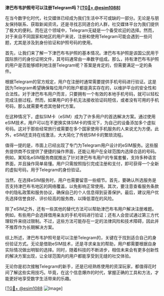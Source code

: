 **津巴布韦护照号可以注册Telegram吗？[[TG💪+ @esim1088](https://t.me/s/esim1088)]**

在当今数字化时代，社交媒体已经成为我们生活中不可或缺的一部分。无论是与朋友保持联系、获取新闻资讯，还是寻找志同道合的人群，社交媒体平台为我们提供了极大的便利。而在这个领域中，Telegram无疑是一个备受欢迎的选择。然而，对于来自不同国家和地区的用户来说，注册和使用Telegram可能会遇到一些问题，尤其是涉及到身份验证和护照号码的使用。

首先，让我们来了解一下津巴布韦护照的基本情况。津巴布韦护照是该国公民用于国际旅行的身份证明文件，其号码通常由一串数字组成。那么，持有津巴布韦护照的用户是否能够顺利地注册Telegram呢？答案是肯定的，但需要满足一定的条件。

根据Telegram的官方规定，用户在注册时通常需要提供手机号码进行验证。这是因为Telegram希望确保每位用户的账户都是真实存在的，以维护平台的安全性和合法性。对于津巴布韦用户而言，只要拥有一个有效的本地手机号码，就可以轻松完成注册过程。然而，如果用户的手机无法接收验证码短信，或者没有可用的手机号码，那么就需要考虑其他替代方案。

在这种情况下，虚拟SIM卡（eSIM）成为了许多用户的首选解决方案。通过使用eSIM技术，用户可以在不更换实体SIM卡的情况下，为自己的设备添加多个虚拟号码。这对于那些经常旅行或需要在多个国家使用手机服务的人来说尤为方便。此外，eSIM还支持在线激活，大大简化了传统SIM卡的繁琐流程。

值得一提的是，市面上已经出现了专门为Telegram用户设计的eSIM服务。这些服务提供商不仅提供了便捷的操作界面，还能让用户在全球范围内选择合适的号码。例如，某知名eSIM服务商就推出了针对津巴布韦用户的专属套餐，支持多种语言界面，并且操作简单易懂。用户只需按照指引完成注册和支付，即可获得一个全新的虚拟号码，用于Telegram的身份验证。

当然，在选择eSIM服务时，用户也需要留意一些细节。首先，要确认所选服务是否支持津巴布韦地区的网络覆盖，以免影响正常使用。其次，要注意查看服务条款中的隐私政策和服务协议，确保自己的个人信息得到妥善保护。最后，建议用户优先选择信誉良好、评价较高的服务商，以降低潜在的风险。

除了eSIM之外，还有一些其他的替代方法可以帮助津巴布韦用户解决注册难题。例如，有些用户会选择借用亲友的手机号码进行验证；还有人会尝试通过第三方代理软件来绕过限制。不过，这些方法可能存在一定的法律风险和技术障碍，因此并不推荐作为长期解决方案。

综上所述，津巴布韦护照号是可以注册Telegram的，关键在于找到适合自己的身份验证方式。无论是借助eSIM技术，还是寻求亲友的帮助，用户都需要根据自身实际情况做出明智的选择。同时，随着科技的不断进步，相信未来会有更多创新性的解决方案出现，让全球范围内的用户都能享受到无缝的社交体验。

无论你是初次接触Telegram的新手，还是已经熟练使用的资深玩家，都值得花时间了解这些实用技巧。毕竟，在这个信息爆炸的时代，掌握正确的工具和方法，才能更好地享受数字生活带来的乐趣。

[[TG💪+ @esim1088](https://t.me/s/esim1088) ![Image](https://i.postimg.cc/4NQfJmqS/Snipaste-2025-05-13-00-14-12.png)]